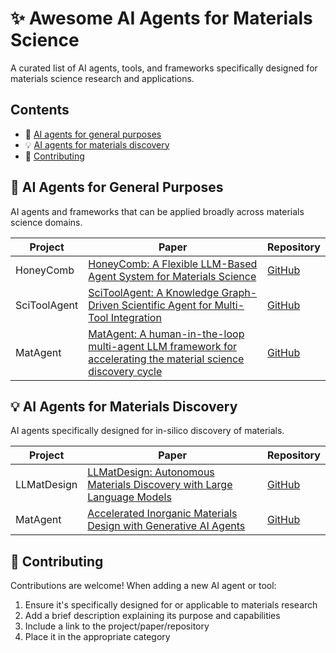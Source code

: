 # ✨ Awesome AI Agents for Materials Science

A curated list of AI agents, tools, and frameworks specifically designed for materials science research and applications.

## Contents

- 🤖 [AI agents for general purposes](#-ai-agents-for-general-purposes)
- 💡 [AI agents for materials discovery](#-ai-agents-for-materials-discovery)
- 🤝 [Contributing](#-contributing)

## 🤖 AI Agents for General Purposes

AI agents and frameworks that can be applied broadly across materials science domains.

| Project | Paper | Repository |
|---------|-------|------------|
| HoneyComb | [HoneyComb: A Flexible LLM-Based Agent System for Materials Science](https://arxiv.org/abs/2409.00135) | [GitHub](https://github.com/BangLab-UdeM-Mila/NLP4MatSci-HoneyComb)
| SciToolAgent | [SciToolAgent: A Knowledge Graph-Driven Scientific Agent for Multi-Tool Integration](https://arxiv.org/abs/2507.20280) | [GitHub](https://github.com/hicai-zju/scitoolagent) |
| MatAgent | [MatAgent: A human-in-the-loop multi-agent LLM framework for accelerating the material science discovery cycle](https://openreview.net/forum?id=2Nm6Ef4tZD) | [GitHub](https://github.com/adibgpt/MatAgent) |


## 💡 AI Agents for Materials Discovery

AI agents specifically designed for in-silico discovery of materials.

<!-- ### Property Prediction -->
<!-- Add property prediction AI agents here -->

<!-- ### Materials Generation -->

| Project | Paper | Repository |
|---------|-------|------------|
| LLMatDesign | [LLMatDesign: Autonomous Materials Discovery with Large Language Models](https://arxiv.org/abs/2406.13163) | [GitHub](https://github.com/Fung-Lab/LLMatDesign) |
| MatAgent | [Accelerated Inorganic Materials Design with Generative AI Agents](https://arxiv.org/abs/2504.00741) | [GitHub](https://github.com/izumitkhr/matagent) |

<!-- ### Synthesis Planning -->
<!-- Add synthesis planning AI agents here -->

<!-- ## :gear: Tools -->

<!-- Tools that can be useful for developing AI agents for materials research. -->

## 🤝 Contributing

Contributions are welcome! When adding a new AI agent or tool:
1. Ensure it's specifically designed for or applicable to materials research
2. Add a brief description explaining its purpose and capabilities
3. Include a link to the project/paper/repository
4. Place it in the appropriate category

